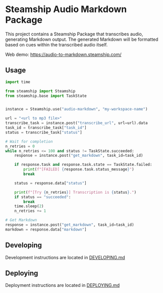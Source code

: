 # Steamship Audio Markdown Package 

This project contains a Steamship Package that transcribes audio, generating Markdown output. The generated
Markdown will be formatted based on cues within the transcribed audio itself.

Web demo: https://audio-to-markdown.steamship.com/

## Usage

```python
import time

from steamship import Steamship
from steamship.base import TaskState


instance = Steamship.use("audio-markdown", "my-workspace-name")

url = "<url to mp3 file>"
transcribe_task = instance.post("transcribe_url", url=url).data
task_id = transcribe_task["task_id"]
status = transcribe_task["status"]

# Wait for completion
n_retries = 0
while n_retries <= 100 and status != TaskState.succeeded:
    response = instance.post("get_markdown", task_id=task_id)

    if response.task and response.task.state == TaskState.failed:
        print(f"[FAILED] {response.task.status_message}")
        break

    status = response.data["status"]

    print(f"[Try {n_retries}] Transcription is {status}.")
    if status == "succeeded":
        break
    time.sleep(2)
    n_retries += 1

# Get Markdown
response = instance.post("get_markdown", task_id=task_id)
markdown = response.data["markdown"]
```

## Developing

Development instructions are located in [DEVELOPING.md](DEVELOPING.md)

## Deploying

Deployment instructions are located in [DEPLOYING.md](DEPLOYING.md)
